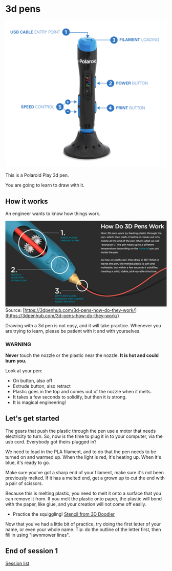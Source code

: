 # 3d pens

![Picture of a Polaroid 3d pen](./../assets/PolaroidPlayPen.png)

This is a Polaroid Play 3d pen.

You are going to learn to draw with it.

## How it works

An engineer wants to know how things work.

![Diagaram of a 3d pen](./../assets/HowDo3dPensWork.jpg)
Source: [https://3dpenhub.com/3d-pens-how-do-they-work/](https://3dpenhub.com/3d-pens-how-do-they-work/)

Drawing with a 3d pen is not easy, and it will take practice. Whenever you are trying to learn, please be patient with it and with yourselves.

### WARNING

**Never** touch the nozzle or the plastic near the nozzle. **It is hot and could burn you.**

Look at your pen:
* On button, also off
* Extrude button, also retract
* Plastic goes in the top and comes out of the nozzle when it melts.
* It takes a few seconds to solidify, but then it is strong.
* It is magical engineering!

## Let's get started

The gears that push the plastic through the pen use a motor that needs electricity to turn. So, now is the time to plug it in to your computer, via the usb cord. Everybody got theirs plugged in?

We need to load in the PLA filament, and to do that the pen needs to be turned on and warmed up. When the light is red, it's heating up. When it's blue, it's ready to go.

Make sure you've got a sharp end of your filament, make sure it's not been previously melted. If it has a melted end, get a grown up to cut the end with a pair of scissors.

Because this is melting plastic, you need to melt it onto a surface that you can remove it from. If you melt the plastic onto paper, the plastic will bond with the paper, like glue, and your creation will not come off easily.

* Practice the squiggling! [Stencil from 3D Doodler](https://learn.the3doodler.com/stencils/lettering-practice/)

Now that you've had a little bit of practice, try doing the first letter of your name, or even your whole name. Tip: do the outline of the letter first, then fill in using "lawnmower lines".

## End of session 1

[Session list](../session_list)
